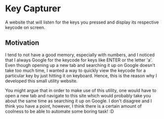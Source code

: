 # Key Capturer

A website that will listen for the keys you pressed and display its respective keycode on screen.

## Motivation

I tend to not have a good memory, especially with numbers, and I noticed that I always Google for the keycode for keys like ENTER or the letter 'a'. Even though opening up a new tab and searching it up on Google doesn't take too much time, I wanted a way to quickly view the keycode for a particular key by just hitting it on keyboard. Hence, this is the reason why I developed this small utility website.

You might argue that in order to make use of this utility, one would have to open a new tab and navigate to this site which would probably take you about the same time as searching it up on Google. I don't disagree and I think you have a point, however, I think there is a certain amount of coolness to be able to automate some boring task! :D
